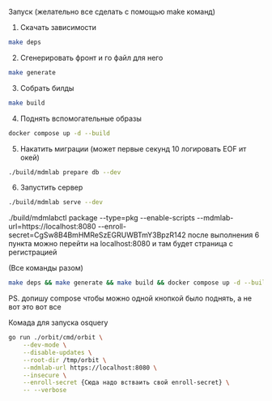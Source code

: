 Запуск (желательно все сделать с помощью make команд)



1. Скачать зависимости
```sh 
make deps
```

2. Сгенерировать фронт и го файл для него
```sh
make generate
```

3. Собрать билды 
```sh 
make build
```

4. Поднять вспомогательные образы

```sh
docker compose up -d --build
```

5. Накатить миграции (может первые секунд 10 логировать EOF ит окей)
```sh 
./build/mdmlab prepare db --dev
```

6. Запустить сервер
```sh
./build/mdmlab serve --dev
```
./build/mdmlabctl package --type=pkg --enable-scripts --mdmlab-url=https://localhost:8080 --enroll-secret=CgSw8B4BmHMReSzEGRUWBTmY3BpzR142
после выполнения 6 пункта можно перейти на localhost:8080 и там будет страница с регистрацией


(Все команды разом)

```sh 
make deps && make generate && make build && docker compose up -d --build && ./build/mdmlab prepare db --dev && ./build/mdmlab serve --dev --dev_license --dev_expired_license
```

PS. допишу compose чтобы можно одной кнопкой было поднять, а не вот это вот все



Комада для запуска osquery 

```sh 
go run ./orbit/cmd/orbit \
    --dev-mode \
    --disable-updates \
    --root-dir /tmp/orbit \
    --mdmlab-url https://localhost:8080 \
    --insecure \
    --enroll-secret {Сюда надо встваить свой enroll-secret} \
    -- --verbose
```
